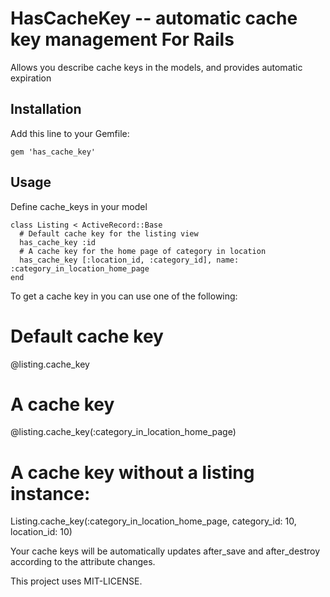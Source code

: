 HasCacheKey -- automatic cache key management For Rails
================================

Allows you describe cache keys in the models, and provides automatic expiration

Installation
------------

Add this line to your Gemfile:

    gem 'has_cache_key'

Usage
-----

Define cache_keys in your model

    class Listing < ActiveRecord::Base
      # Default cache key for the listing view
      has_cache_key :id
      # A cache key for the home page of category in location
      has_cache_key [:location_id, :category_id], name: :category_in_location_home_page
    end

To get a cache key in you can use one of the following:


   # Default cache key
   @listing.cache_key

   # A cache key
   @listing.cache_key(:category_in_location_home_page)

   # A cache key without a listing instance:
   Listing.cache_key(:category_in_location_home_page, category_id: 10, location_id: 10)


Your cache keys will be automatically updates after_save and after_destroy according to the attribute changes.


This project uses MIT-LICENSE.